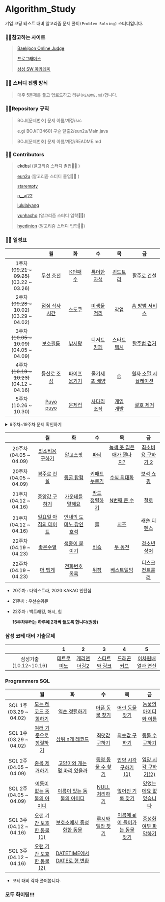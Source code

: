# Algorithm_Study

기업 코딩 테스트 대비 알고리즘 문제 풀이`(Problem Solving)` 스터디입니다.



### :family_man_girl:참고하는 사이트

> [Baekjoon Online Judge](https://www.acmicpc.net/)
>
> [프로그래머스](https://programmers.co.kr/)
>
> [삼성 SW 아카데미](https://swexpertacademy.com/)



### :family_man_girl: 스터디 진행 방식

>매주 5문제를 풀고 업로드하고 리뷰`(README.md)`합니다.



### :family_man_girl:Repository 규칙

>  BOJ/[문제번호] 문제 이름/계정/src
>
> e.g) BOJ/[13460] 구슬 탈출2/eun2u/Main.java
>
> BOJ/[문제번호] 문제 이름/계정/README.md



###  :family_man_girl: Contributors

> [ekdbsl](https://github.com/JungDayoon) (알고리즘 스터디 졸업👩‍🎓 )
>
> [eun2u](https://github.com/eun2u) (알고리즘 스터디 졸업👩‍🎓 )
>
> [starempty](https://github.com/starempty)
>
> [n__aj22](https://github.com/njh0317)
>
> [lululalyang](https://github.com/SimEuilyang)
>
> [yunhacho](https://github.com/yunhacho) (알고리즘 스터디 입학👩‍💻)
> 
> [hyedinion](https://github.com/hyedinion) (알고리즘 스터디 입학👩‍💻)

### :family_man_girl: 일정표



|                     |                              월                               |                              화                               |                              수                               |                              목                               |                              금                               |
| :-----------------: | :----------------------------------------------------------: | :----------------------------------------------------------: | :----------------------------------------------------------: | :----------------------------------------------------------: | :----------------------------------------------------------: |
| 1주차<br>~~(09.21 ~ 09.25)~~ <br> (03.22 ~ 03.26) | [무선 충전](https://swexpertacademy.com/main/code/problem/problemDetail.do?contestProbId=AWXRDL1aeugDFAUo) |    [K번째 수](https://www.acmicpc.net/problem/1300)    | [특이한 자석](https://swexpertacademy.com/main/code/problem/problemDetail.do?contestProbId=AWIeV9sKkcoDFAVH) |       [쿼드트리](https://www.acmicpc.net/problem/1992)       | [활주로 건설](https://swexpertacademy.com/main/code/problem/problemDetail.do?contestProbId=AWIeW7FakkUDFAVH) |
| 2주차<br>~~(09.28 ~ 10.02)~~ <br> (03.29 ~ 04.02) | [점심 식사시간](https://swexpertacademy.com/main/code/problem/problemDetail.do?contestProbId=AV5-BEE6AK0DFAVl) |     [스도쿠](https://www.acmicpc.net/problem/2580)     | [미생물 격리](https://swexpertacademy.com/main/code/problem/problemDetail.do?contestProbId=AV597vbqAH0DFAVl) |         [작업](https://www.acmicpc.net/problem/2056)         | [홈 방범 서비스](https://swexpertacademy.com/main/code/problem/problemDetail.do?contestProbId=AV5V61LqAf8DFAWu) |
| 3주차<br>~~(10.05 ~ 10.09)~~ <br> (04.05 ~ 04.09)| [보호필름](https://swexpertacademy.com/main/code/problem/problemDetail.do?contestProbId=AV5V1SYKAaUDFAWu) |    [낚시왕](https://www.acmicpc.net/problem/17143)     | [디저트 카페](https://swexpertacademy.com/main/code/problem/problemDetail.do?contestProbId=AV5VwAr6APYDFAWu) |     [스타트택시](https://www.acmicpc.net/problem/19238)      | [탈주범 검거](https://swexpertacademy.com/main/code/problem/problemDetail.do?contestProbId=AV5PpLlKAQ4DFAUq) |
| 4주차<br>~~(10.19 ~ 10.23)~~ <br> (04.12 ~ 04.16) | [등산로 조성](https://swexpertacademy.com/main/code/problem/problemDetail.do?contestProbId=AV5PoOKKAPIDFAUq) | [파이프 옮기기](https://www.acmicpc.net/problem/17070) | [줄기세포 배양](https://swexpertacademy.com/main/code/problem/problemDetail.do?contestProbId=AWXRJ8EKe48DFAUo) |          [⚾](https://www.acmicpc.net/problem/17281)          | [원자 소멸 시뮬레이션](https://swexpertacademy.com/main/code/problem/problemDetail.do?contestProbId=AWXRFInKex8DFAUo) |
| 5주차<br>(10.26 ~ 10.30) |      [Puyo puyo](https://www.acmicpc.net/problem/11559)    |     [문제집](https://www.acmicpc.net/problem/1766)     |     [사다리 조작](https://www.acmicpc.net/problem/15684)     |      [게임 개발](https://www.acmicpc.net/problem/1516)       |      [괄호 제거](https://www.acmicpc.net/problem/2800)     |

<details>
    <summary>6주차~19주차 문제 확인하기</summary>

|                     |                              월                               |                              화                               |                              수                               |                              목                               |                              금                               |
| :-----------------: | :----------------------------------------------------------: | :----------------------------------------------------------: | :----------------------------------------------------------: | :----------------------------------------------------------: | :----------------------------------------------------------: |    
| 6주차<br>(11.02 ~ 11.06) |     [문자열 집합](https://www.acmicpc.net/problem/14425)     |   [숫자카드2](https://www.acmicpc.net/problem/10816)   |    [전화번호 목록](https://www.acmicpc.net/problem/5052)     | [LIS2](https://www.acmicpc.net/problem/12015) | [가사검색](https://programmers.co.kr/learn/courses/30/lessons/60060) |
| 7주차<br>(11.09 ~ 11.13) | [LDS](https://www.acmicpc.net/problem/11722) |     [스티커](https://www.acmicpc.net/problem/9465)     |    [카드 구매하기](https://www.acmicpc.net/problem/11052)    | [N으로 표현](https://programmers.co.kr/learn/courses/30/lessons/42895) | [정수 삼각형](https://programmers.co.kr/learn/courses/30/lessons/43105) |
| 8주차<br>(11.16 ~ 11.20) |     [해킹](https://www.acmicpc.net/problem/10282)     |   [지름길](https://www.acmicpc.net/problem/1446)   |    [그대, 그머가 되어](https://www.acmicpc.net/problem/14496)    |    [민준이와 마산 그리고 건우](https://www.acmicpc.net/problem/18223)    |   [지각하면 안 돼](https://www.acmicpc.net/problem/12763)   |
| 9주차<br>(11.23 ~ 11.30) |     [방문 길이](https://programmers.co.kr/learn/courses/30/lessons/49994)     |   [배달](https://programmers.co.kr/learn/courses/30/lessons/12978)   |    [스킬트리](https://programmers.co.kr/learn/courses/30/lessons/49993)    |    [점프와 순간 이동](https://programmers.co.kr/learn/courses/30/lessons/12980)    |   [기지국 설치](https://programmers.co.kr/learn/courses/30/lessons/12979)   |
| 10주차<br>(01.18 ~ 01.22) |     [벽돌깨기](https://swexpertacademy.com/main/code/problem/problemDetail.do?contestProbId=AWXRQm6qfL0DFAUo)      |   [핀볼게임](https://swexpertacademy.com/main/code/problem/problemDetail.do?contestProbId=AWXRF8s6ezEDFAUo)   |    [보물상자비밀번호](https://swexpertacademy.com/main/code/problem/problemDetail.do?contestProbId=AWXRUN9KfZ8DFAUo)    |      [내리막길](https://www.acmicpc.net/problem/1520)    |  [합분해](https://www.acmicpc.net/problem/2225)  |
| 11주차<br>(01.25 ~ 01.29) |     [말이되고픈원숭이](https://www.acmicpc.net/problem/1600)      |   [색종이 올려놓기](https://www.acmicpc.net/problem/2643)   |    [주사위윷놀이](https://www.acmicpc.net/problem/17825)    |      [소문난칠공주](https://www.acmicpc.net/problem/1941)    |  [진우의 민트초코우유](https://www.acmicpc.net/problem/20208)  |
| 12주차<br>(02.01 ~ 02.05) |     [강의실배정](https://www.acmicpc.net/problem/11000)      |   [줄세우기](https://www.acmicpc.net/problem/7570)   |    [문자열폭발](https://www.acmicpc.net/problem/9935)    |      [행렬 제곱](https://www.acmicpc.net/problem/10830)    |  [가르침](https://www.acmicpc.net/problem/1062)  |
| 13주차<br>(02.15 ~ 02.19) |     [Z](https://www.acmicpc.net/problem/1074)      |   [벽부수고이동하기](https://www.acmicpc.net/problem/2206)   |    [다리만들기](https://www.acmicpc.net/problem/2146)    |      [미친 로봇](https://www.acmicpc.net/problem/1405)    |  [기타콘서트](https://www.acmicpc.net/problem/1497)  |
| 14주차<br>(02.22 ~ 02.26) |     [최소 스패닝 트리](https://www.acmicpc.net/problem/1197)      |   [도시 분할 계획](https://www.acmicpc.net/problem/1647)   |    [행성 연결](https://www.acmicpc.net/problem/16398)    |      [전력난](https://www.acmicpc.net/problem/6497)    |  [우주신과의 교감](https://www.acmicpc.net/problem/1774)  |
| 15주차<br>(03.01 ~ 03.05) |     [타일 채우기](https://www.acmicpc.net/problem/2133)      |   [동물원](https://www.acmicpc.net/problem/1309)   |    [전깃줄](https://www.acmicpc.net/problem/2565)    |      [내려가기](https://www.acmicpc.net/problem/2096)    |  [줄어들지 않아](https://www.acmicpc.net/problem/2688)  |
| 15주차<br>(03.01 ~ 03.05) |     [다리 만들기 2](https://www.acmicpc.net/problem/17472)      |   [퍼즐](https://www.acmicpc.net/problem/1525)   |    [구슬 탈출](https://www.acmicpc.net/problem/13459)    |      [Maaaaaaaaaze](https://www.acmicpc.net/problem/16985)    |  [연구소 2](https://www.acmicpc.net/problem/17141)  |
| 16주차<br>(03.08 ~ 03.12) |     [트리](https://www.acmicpc.net/problem/1068)      |   [상근이의 여행](https://www.acmicpc.net/problem/9372)   |    [LCA](https://www.acmicpc.net/problem/11437)    |      [트리의 지름](https://www.acmicpc.net/problem/1967)    |  [전단지 돌리기](https://www.acmicpc.net/problem/19542)  |
| 16주차<br>(03.08 ~ 03.12) |     [뉴스 클러스터링](https://programmers.co.kr/learn/courses/30/lessons/17677)      |   [캐시](https://programmers.co.kr/learn/courses/30/lessons/17680)   |    [프렌즈4블록](https://programmers.co.kr/learn/courses/30/lessons/17679)    |      [오픈채팅방](https://programmers.co.kr/learn/courses/30/lessons/42888)    |  [후보키](https://programmers.co.kr/learn/courses/30/lessons/42890)  |
| 17주차<br>(03.15 ~ 03.19) | [동전 1](https://www.acmicpc.net/problem/2293) |  [공통 부분 문자열](https://www.acmicpc.net/problem/5582)  |  [행렬 곱셈 순서](https://www.acmicpc.net/problem/11049)  | [팰린드롬 분할](https://www.acmicpc.net/problem/1509) | [카드 게임](https://www.acmicpc.net/problem/11062)  |
| 17주차<br>(03.15 ~ 03.19) | [문자열 압축](https://programmers.co.kr/learn/courses/30/lessons/60057) | [괄호 변환](https://programmers.co.kr/learn/courses/30/lessons/60058) | [자물쇠와 열쇠](https://programmers.co.kr/learn/courses/30/lessons/60059) | [외벽 점검](https://programmers.co.kr/learn/courses/30/lessons/60062) | [기둥과 보 설치](https://programmers.co.kr/learn/courses/30/lessons/60061) |
| 18주차<br>(03.22 ~ 03.26) | [순위검색](https://programmers.co.kr/learn/courses/30/lessons/72412) | [합승 택시 요금](https://programmers.co.kr/learn/courses/30/lessons/72413) |  [카드 짝 맞추기](https://programmers.co.kr/learn/courses/30/lessons/72415)  |  [매출 하락 최소화](https://programmers.co.kr/learn/courses/30/lessons/72416) |  [광고삽입](https://programmers.co.kr/learn/courses/30/lessons/72414)  |
| 18주차<br>(03.22 ~ 03.26) | [사회망 서비스(SNS)](https://www.acmicpc.net/problem/2533) |  [트리의 독립집합](https://www.acmicpc.net/problem/2213)  |  [트리와 쿼리](https://www.acmicpc.net/problem/15681)  | [트리](https://www.acmicpc.net/problem/4256) |  [우수마을](https://www.acmicpc.net/problem/1949) |
| 19주차<br>(03.29 ~ 04.02) | [마법사 상어와 파이어볼](https://www.acmicpc.net/problem/20056) |  [어른 상어](https://www.acmicpc.net/problem/19237)  |  [나무 재테크](https://www.acmicpc.net/problem/16235)  | [인구 이동](https://www.acmicpc.net/problem/16234) |  [원판 돌리기](https://www.acmicpc.net/problem/17822) |
| 19주차<br>(03.29 ~ 04.02) | [튜플](https://programmers.co.kr/learn/courses/30/lessons/64065) | [불량 사용자](https://programmers.co.kr/learn/courses/30/lessons/64064) | [호텔 방 배정](https://programmers.co.kr/learn/courses/30/lessons/64063) | [징검다리 건너기](https://programmers.co.kr/learn/courses/30/lessons/64062) | [크레인 인형뽑기 게임](https://programmers.co.kr/learn/courses/30/lessons/64061) |

* 5주차 : 위상정렬과 시뮬레이션
* 6주차 : 트라이, 이분탐색 
* 7주차 : DP 문제 
* 8주차 : 다익스트라
* 9주차 : 프로그래머스 Summer/Winter Coding
* 14주차 : 최소 스패닝 트리
* 15주차 : DP, BFS
* 16주차 : 트리, 2018,2019 KAKAO BLIND RECRUITMENT level2
* 17주차 : DP, 2020 KAKAO BLIND RECRUITMENT
* 18주차 : 트리에서의 DP, 2021 KAKAO BLIND RECRUITMENT
* 19주차 : 삼성기출, 2019 KAKAO 개발자 겨울 인턴십
</details>

|                     |                              월                               |                              화                               |                              수                               |                              목                               |                              금                               |
| :-----------------: | :----------------------------------------------------------: | :----------------------------------------------------------: | :----------------------------------------------------------: | :----------------------------------------------------------: | :----------------------------------------------------------: |
| 20주차<br>(04.05 ~ 04.09) | [최소비용 구하기](https://www.acmicpc.net/problem/1916) |[알고스팟](https://www.acmicpc.net/problem/1261) |  [파티](https://www.acmicpc.net/problem/1238)  |  [녹색 옷 입은 애가 젤다지?](https://www.acmicpc.net/problem/4485)  | [최소비용 구하기 2](https://www.acmicpc.net/problem/11779) | 
| 20주차<br>(04.05 ~ 04.09) | [경주로 건설](https://programmers.co.kr/learn/courses/30/lessons/67259) | [동굴 탐험](https://programmers.co.kr/learn/courses/30/lessons/67260) | [키패드 누르기](https://programmers.co.kr/learn/courses/30/lessons/67256) | [수식 최대화](https://programmers.co.kr/learn/courses/30/lessons/67257) | [보석 쇼핑](https://programmers.co.kr/learn/courses/30/lessons/67258) | 
| 21주차<br>(04.12 ~ 04.16) | [중앙값 구하기](https://www.acmicpc.net/problem/2696) |[가운데를 말해요](https://www.acmicpc.net/problem/1655) |  [카드 정렬하기](https://www.acmicpc.net/problem/1715)  |  [N번째 큰 수](https://www.acmicpc.net/problem/2075)  | [철로](https://www.acmicpc.net/problem/13334) | 
| 21주차<br>(04.12 ~ 04.16) | [일요일 아침의 데이트](https://www.acmicpc.net/problem/1445) |[인내의 도미노 장인 호석](https://www.acmicpc.net/problem/20165) |  [불](https://www.acmicpc.net/problem/5427)  |  [치즈](https://www.acmicpc.net/problem/2636)  | [캐슬 디펜스](https://www.acmicpc.net/problem/17135) | 
| 22주차<br>(04.19 ~ 04.23) | [좋은수열](https://www.acmicpc.net/problem/2661) |[색종이 붙이기](https://www.acmicpc.net/problem/17136) |  [비숍](https://www.acmicpc.net/problem/1799)  |  [두 동전](https://www.acmicpc.net/problem/16197)  | [청소년 상어](https://www.acmicpc.net/problem/19236) | 
| 22주차<br>(04.19 ~ 04.23) | [더 맵게](https://programmers.co.kr/learn/courses/30/lessons/42626) | [전화번호 목록](https://programmers.co.kr/learn/courses/30/lessons/42577) | [위장](https://programmers.co.kr/learn/courses/30/lessons/42578) | [베스트앨범](https://programmers.co.kr/learn/courses/30/lessons/42579) | [디스크 컨트롤러](https://programmers.co.kr/learn/courses/30/lessons/42627) | 

* 20주차 : 다익스트라, 2020 KAKAO 인턴십
* 21주차 : 우선순위큐
* 22주차 : 백트래킹, 해시, 힙

    **15주차부터는 하루에 2개씩 풀도록 합니다(권장)**


### 삼성 코테 대비 기출문제
|                                      |                              1                               |                           2                            |                              3                               |                              4                               |                              5                               |
| :----------------------------------: | :----------------------------------------------------------: | :----------------------------------------------------: | :----------------------------------------------------------: | :----------------------------------------------------------: | :----------------------------------------------------------: |
|          삼성기출(10.12~10.16)          |     [테트로미노](https://www.acmicpc.net/problem/14500)      |   [게리맨더링2](https://www.acmicpc.net/problem/17779)   |    [스타트와 링크](https://www.acmicpc.net/problem/14889)    |      [드래곤커브](https://www.acmicpc.net/problem/15685)    |  [이차원배열과 연산](https://www.acmicpc.net/problem/17140)  |


### Programmers SQL
|                     |                              월                               |                              화                               |                              수                               |                              목                               |                              금                               |
| :-----------------: | :----------------------------------------------------------: | :----------------------------------------------------------: | :----------------------------------------------------------: | :----------------------------------------------------------: | :----------------------------------------------------------: |
| SQL 1주<br>(03.29 ~ 04.02) |  [모든 레코드 조회하기](https://programmers.co.kr/learn/courses/30/lessons/59034)   |   [역순 정렬하기](https://programmers.co.kr/learn/courses/30/lessons/59035)   |    [아픈 동물 찾기](https://programmers.co.kr/learn/courses/30/lessons/59036)    |      [어린 동물 찾기](https://programmers.co.kr/learn/courses/30/lessons/59037)    |  [동물의 아이디와 이름](https://programmers.co.kr/learn/courses/30/lessons/59403)  |
| SQL 1주<br>(03.29 ~ 04.02) |     [여러 기준으로 정렬하기](https://programmers.co.kr/learn/courses/30/lessons/59404)      |   [상위 n개 레코드](https://programmers.co.kr/learn/courses/30/lessons/59405)   |    [최댓값 구하기](https://programmers.co.kr/learn/courses/30/lessons/59415)    |      [최솟값 구하기](https://programmers.co.kr/learn/courses/30/lessons/59038)    |  [동물 수 구하기](https://programmers.co.kr/learn/courses/30/lessons/59406)  |
| SQL 2주<br>(04.05 ~ 04.09) | [중복 제거하기](https://programmers.co.kr/learn/courses/30/lessons/59408) |  [고양이와 개는 몇 마리 있을까](https://programmers.co.kr/learn/courses/30/lessons/59040)  |  [동명 동물 수 찾기](https://programmers.co.kr/learn/courses/30/lessons/59041)  | [입양 시각 구하기(1)](https://programmers.co.kr/learn/courses/30/lessons/59412) | [입양 시각 구하기(2)](https://programmers.co.kr/learn/courses/30/lessons/59413)  |
| SQL 2주<br>(04.05 ~ 04.09) | [이름이 없는 동물의 아이디](https://programmers.co.kr/learn/courses/30/lessons/59039) | [이름이 있는 동물의 아이디](https://programmers.co.kr/learn/courses/30/lessons/59407) | [NULL 처리하기](https://programmers.co.kr/learn/courses/30/lessons/59410) | [없어진 기록 찾기](https://programmers.co.kr/learn/courses/30/lessons/59042) | [있었는데요 없었습니다](https://programmers.co.kr/learn/courses/30/lessons/59043) |
| SQL 3주<br>(04.12 ~ 04.16) | [오랜 기간 보호한 동물(1)](https://programmers.co.kr/learn/courses/30/lessons/59044) | [보호소에서 중성화한 동물](https://programmers.co.kr/learn/courses/30/lessons/59045) | [루시와 엘라 찾기](https://programmers.co.kr/learn/courses/30/lessons/59046) | [이름에 el이 들어가는 동물 찾기](https://programmers.co.kr/learn/courses/30/lessons/59047) | [중성화 여부 파악하기](https://programmers.co.kr/learn/courses/30/lessons/59409) |
| SQL 3주<br>(04.12 ~ 04.16) | [오랜 기간 보호한 동물(2)](https://programmers.co.kr/learn/courses/30/lessons/59411) | [DATETIME에서 DATE로 형 변환](https://programmers.co.kr/learn/courses/30/lessons/59414) | | | |
* 코테 대비 각자 풀어봅니다.



### **모두 화이팅!!!**
